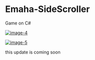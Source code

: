 # Emaha-SideScroller
Game on C#

<a href="https://ibb.co/xtRtRKhc"><img src="https://i.ibb.co/gLBLBbyX/image-4.png" alt="image-4" border="0"></a>

<a href="https://ibb.co/mrfcwMML"><img src="https://i.ibb.co/KcTrk33M/image-5.png" alt="image-5" border="0"></a>

this update is coming soon
